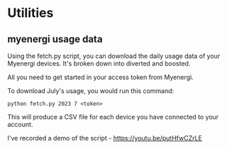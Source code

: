 # Utilities

## myenergi usage data

Using the fetch.py script, you can download the daily usage data of your Myenergi devices. It's broken down into diverted and boosted.

All you need to get started in your access token from Myenergi.

To download July's usage, you would run this command:

``` 
python fetch.py 2023 7 <token>
```

This will produce a CSV file for each device you have connected to your account.

I've recorded a demo of the script - https://youtu.be/putHfwCZrLE

